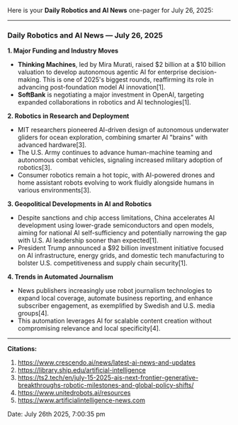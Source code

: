 Here is your **Daily Robotics and AI News** one-pager for July 26, 2025:

---

### Daily Robotics and AI News — July 26, 2025

**1. Major Funding and Industry Moves**  
- **Thinking Machines**, led by Mira Murati, raised $2 billion at a $10 billion valuation to develop autonomous agentic AI for enterprise decision-making. This is one of 2025's biggest rounds, reaffirming its role in advancing post-foundation model AI innovation[1].  
- **SoftBank** is negotiating a major investment in OpenAI, targeting expanded collaborations in robotics and AI technologies[1].

**2. Robotics in Research and Deployment**  
- MIT researchers pioneered AI-driven design of autonomous underwater gliders for ocean exploration, combining smarter AI "brains" with advanced hardware[3].  
- The U.S. Army continues to advance human-machine teaming and autonomous combat vehicles, signaling increased military adoption of robotics[3].  
- Consumer robotics remain a hot topic, with AI-powered drones and home assistant robots evolving to work fluidly alongside humans in various environments[3].

**3. Geopolitical Developments in AI and Robotics**  
- Despite sanctions and chip access limitations, China accelerates AI development using lower-grade semiconductors and open models, aiming for national AI self-sufficiency and potentially narrowing the gap with U.S. AI leadership sooner than expected[1].  
- President Trump announced a $92 billion investment initiative focused on AI infrastructure, energy grids, and domestic tech manufacturing to bolster U.S. competitiveness and supply chain security[1].

**4. Trends in Automated Journalism**  
- News publishers increasingly use robot journalism technologies to expand local coverage, automate business reporting, and enhance subscriber engagement, as exemplified by Swedish and U.S. media groups[4].  
- This automation leverages AI for scalable content creation without compromising relevance and local specificity[4].

---

**Citations:**  
1. https://www.crescendo.ai/news/latest-ai-news-and-updates  
2. https://library.ship.edu/artificial-intelligence  
3. https://ts2.tech/en/july-15-2025-ais-next-frontier-generative-breakthroughs-robotic-milestones-and-global-policy-shifts/  
4. https://www.unitedrobots.ai/resources  
5. https://www.artificialintelligence-news.com

Date: July 26th 2025, 7:00:35 pm